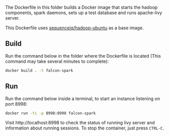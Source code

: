 
The Dockerfile in this folder builds a Docker image that starts the hadoop components, spark daemons, sets up a test database and runs apache-livy server.

This Dockerfile uses
[sequenceiq/hadoop-ubuntu](https://hub.docker.com/r/sequenceiq/hadoop-ubuntu/) as a base
image.

## Build

Run the command below in the folder where the Dockerfile is located (This
command may take several minutes to complete):

```sh
docker build . -t falcon-spark

```


## Run

Run the command below inside a terminal, to start an instance listening on port 8998:

```sh
docker run -ti -p 8998:8998 falcon-spark
```

Visit http://localhost:8998 to check the status of running livy server and information about running sessions.
To stop the container, just press `CTRL-C`.

